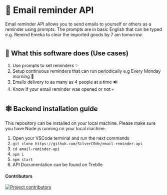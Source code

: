 # 📡 Email reminder API
Email reminder API allows you to send emails to yourself or others as a reminder using prompts. The prompts are in basic English that can be typed e.g. Remind Emeka to clear the imported goods by 7 am tomorrow.

#
## 🚀 What this software does (Use cases)

1. Use prompts to set reminders ✨
2. Setup continuous reminders that can run periodically e.g Every Monday morning 🎯
3. Emails delivery to as many as 4 people at a time 🔊
4. Know if your email reminder was opened or not 💀


#
## 🕸️ Backend installation guide

This repository can be installed on your local machine. Please make sure you have Node.js running on your local machine.

1. Open your VSCode terminal and run the next commands
2. ``git clone https://github.com/SilverC0de/email-reminder-api``
3. ``cd email-reminder-api``
4. ``npm i``
5. ``npm start``
6. API Documentation can be found on Treblle

#### Contributors

<a href='https://github.com/SilverC0de/email-reminder-api/graphs/contributors'>
  <p align='left'>
    <img  src='https://contrib.rocks/image?repo=SilverC0de/email-reminder-api' alt='Project contributors' />
  </p>
</a>
